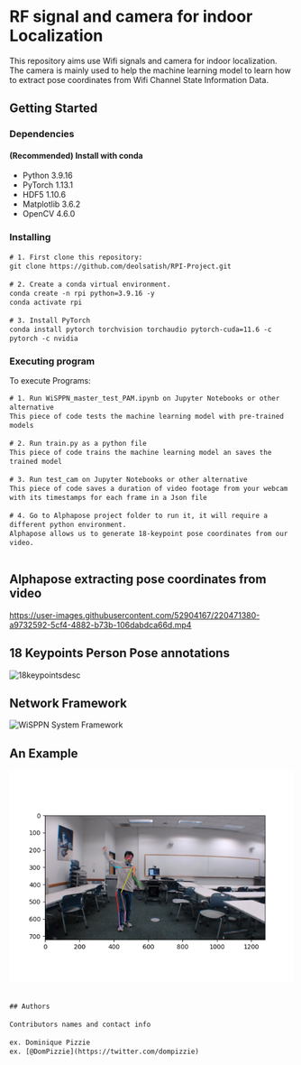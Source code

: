 # RF signal and camera for indoor Localization 
This repository aims use Wifi signals and camera for indoor localization. The camera is mainly used to help the machine learning model to learn how to extract pose coordinates from Wifi Channel State Information Data.
## Getting Started



### Dependencies

#### (Recommended) Install with conda
* Python 3.9.16
* PyTorch 1.13.1
* HDF5 1.10.6
* Matplotlib 3.6.2
* OpenCV 4.6.0

### Installing
```
# 1. First clone this repository: 
git clone https://github.com/deolsatish/RPI-Project.git

# 2. Create a conda virtual environment.
conda create -n rpi python=3.9.16 -y
conda activate rpi

# 3. Install PyTorch
conda install pytorch torchvision torchaudio pytorch-cuda=11.6 -c pytorch -c nvidia

```

### Executing program

To execute Programs:

```
# 1. Run WiSPPN_master_test_PAM.ipynb on Jupyter Notebooks or other alternative
This piece of code tests the machine learning model with pre-trained models

# 2. Run train.py as a python file
This piece of code trains the machine learning model an saves the trained model

# 3. Run test_cam on Jupyter Notebooks or other alternative
This piece of code saves a duration of video footage from your webcam with its timestamps for each frame in a Json file

# 4. Go to Alphapose project folder to run it, it will require a different python environment. 
Alphapose allows us to generate 18-keypoint pose coordinates from our video.


```

## Alphapose extracting pose coordinates from video

https://user-images.githubusercontent.com/52904167/220471380-a9732592-5cf4-4882-b73b-106dabdca66d.mp4



## 18 Keypoints Person Pose annotations
![18keypointsdesc](https://user-images.githubusercontent.com/52904167/220470742-9ae63a54-8ab5-4e0d-8964-31bfa0b37503.png)


## Network Framework

![WiSPPN System Framework](https://user-images.githubusercontent.com/52904167/220470773-c100fe34-4fcf-4646-b695-413883ab043b.jpeg)

## An Example
![](figs/example.png)




```

## Authors

Contributors names and contact info

ex. Dominique Pizzie  
ex. [@DomPizzie](https://twitter.com/dompizzie)





